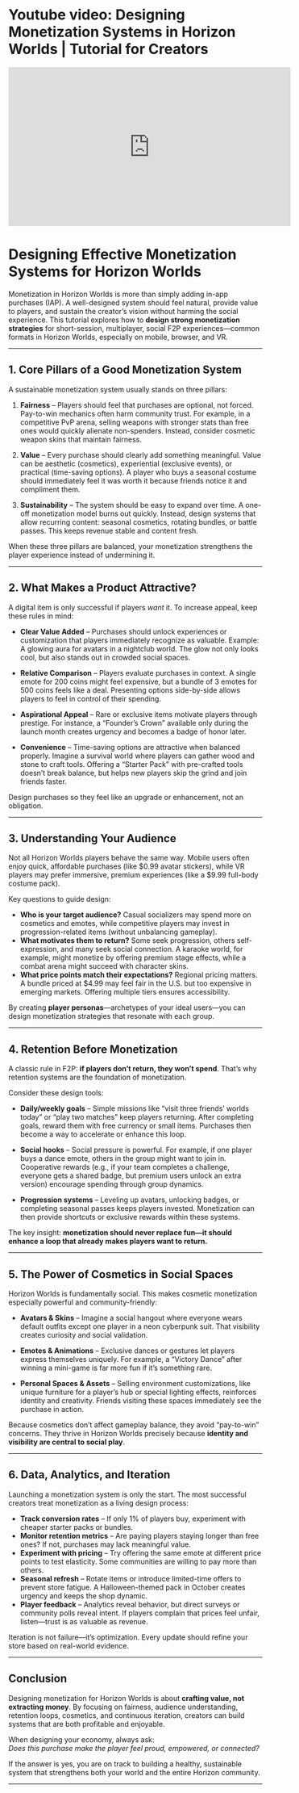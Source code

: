 # Youtube video: Designing Monetization Systems in Horizon Worlds | Tutorial for Creators

<iframe width="560" height="315" src="https://www.youtube.com/embed/FKsOIkQwO7E?si=HOANlhV27y9Qn5DF" title="YouTube video player" frameborder="0" allow="accelerometer; autoplay; clipboard-write; encrypted-media; gyroscope; picture-in-picture; web-share" referrerpolicy="strict-origin-when-cross-origin" allowfullscreen></iframe>





# Designing Effective Monetization Systems for Horizon Worlds

Monetization in Horizon Worlds is more than simply adding in-app purchases (IAP). A well-designed system should feel natural, provide value to players, and sustain the creator’s vision without harming the social experience. This tutorial explores how to **design strong monetization strategies** for short-session, multiplayer, social F2P experiences—common formats in Horizon Worlds, especially on mobile, browser, and VR.

---

## 1. Core Pillars of a Good Monetization System

A sustainable monetization system usually stands on three pillars:

1. **Fairness** – Players should feel that purchases are optional, not forced. Pay-to-win mechanics often harm community trust. For example, in a competitive PvP arena, selling weapons with stronger stats than free ones would quickly alienate non-spenders. Instead, consider cosmetic weapon skins that maintain fairness.  

2. **Value** – Every purchase should clearly add something meaningful. Value can be aesthetic (cosmetics), experiential (exclusive events), or practical (time-saving options). A player who buys a seasonal costume should immediately feel it was worth it because friends notice it and compliment them.  

3. **Sustainability** – The system should be easy to expand over time. A one-off monetization model burns out quickly. Instead, design systems that allow recurring content: seasonal cosmetics, rotating bundles, or battle passes. This keeps revenue stable and content fresh.

When these three pillars are balanced, your monetization strengthens the player experience instead of undermining it.

---

## 2. What Makes a Product Attractive?

A digital item is only successful if players *want* it. To increase appeal, keep these rules in mind:

- **Clear Value Added** – Purchases should unlock experiences or customization that players immediately recognize as valuable. Example: A glowing aura for avatars in a nightclub world. The glow not only looks cool, but also stands out in crowded social spaces.  

- **Relative Comparison** – Players evaluate purchases in context. A single emote for 200 coins might feel expensive, but a bundle of 3 emotes for 500 coins feels like a deal. Presenting options side-by-side allows players to feel in control of their spending.  

- **Aspirational Appeal** – Rare or exclusive items motivate players through prestige. For instance, a “Founder’s Crown” available only during the launch month creates urgency and becomes a badge of honor later.  

- **Convenience** – Time-saving options are attractive when balanced properly. Imagine a survival world where players can gather wood and stone to craft tools. Offering a “Starter Pack” with pre-crafted tools doesn’t break balance, but helps new players skip the grind and join friends faster.  

Design purchases so they feel like an upgrade or enhancement, not an obligation.

---

## 3. Understanding Your Audience

Not all Horizon Worlds players behave the same way. Mobile users often enjoy quick, affordable purchases (like $0.99 avatar stickers), while VR players may prefer immersive, premium experiences (like a $9.99 full-body costume pack).  

Key questions to guide design:  
- **Who is your target audience?** Casual socializers may spend more on cosmetics and emotes, while competitive players may invest in progression-related items (without unbalancing gameplay).  
- **What motivates them to return?** Some seek progression, others self-expression, and many seek social connection. A karaoke world, for example, might monetize by offering premium stage effects, while a combat arena might succeed with character skins.  
- **What price points match their expectations?** Regional pricing matters. A bundle priced at $4.99 may feel fair in the U.S. but too expensive in emerging markets. Offering multiple tiers ensures accessibility.  

By creating **player personas**—archetypes of your ideal users—you can design monetization strategies that resonate with each group.

---

## 4. Retention Before Monetization

A classic rule in F2P: **if players don’t return, they won’t spend**. That’s why retention systems are the foundation of monetization.  

Consider these design tools:  

- **Daily/weekly goals** – Simple missions like “visit three friends’ worlds today” or “play two matches” keep players returning. After completing goals, reward them with free currency or small items. Purchases then become a way to accelerate or enhance this loop.  

- **Social hooks** – Social pressure is powerful. For example, if one player buys a dance emote, others in the group might want to join in. Cooperative rewards (e.g., if your team completes a challenge, everyone gets a shared badge, but premium users unlock an extra version) encourage spending through group dynamics.  

- **Progression systems** – Leveling up avatars, unlocking badges, or completing seasonal passes keeps players invested. Monetization can then provide shortcuts or exclusive rewards within these systems.  

The key insight: **monetization should never replace fun—it should enhance a loop that already makes players want to return.**

---

## 5. The Power of Cosmetics in Social Spaces

Horizon Worlds is fundamentally social. This makes cosmetic monetization especially powerful and community-friendly:  

- **Avatars & Skins** – Imagine a social hangout where everyone wears default outfits except one player in a neon cyberpunk suit. That visibility creates curiosity and social validation.  

- **Emotes & Animations** – Exclusive dances or gestures let players express themselves uniquely. For example, a “Victory Dance” after winning a mini-game is far more fun if it’s something rare.  

- **Personal Spaces & Assets** – Selling environment customizations, like unique furniture for a player’s hub or special lighting effects, reinforces identity and creativity. Friends visiting these spaces immediately see the purchase in action.  

Because cosmetics don’t affect gameplay balance, they avoid “pay-to-win” concerns. They thrive in Horizon Worlds precisely because **identity and visibility are central to social play**.

---

## 6. Data, Analytics, and Iteration

Launching a monetization system is only the start. The most successful creators treat monetization as a living design process:  

- **Track conversion rates** – If only 1% of players buy, experiment with cheaper starter packs or bundles.  
- **Monitor retention metrics** – Are paying players staying longer than free ones? If not, purchases may lack meaningful value.  
- **Experiment with pricing** – Try offering the same emote at different price points to test elasticity. Some communities are willing to pay more than others.  
- **Seasonal refresh** – Rotate items or introduce limited-time offers to prevent store fatigue. A Halloween-themed pack in October creates urgency and keeps the shop dynamic.  
- **Player feedback** – Analytics reveal behavior, but direct surveys or community polls reveal intent. If players complain that prices feel unfair, listen—trust is as valuable as revenue.  

Iteration is not failure—it’s optimization. Every update should refine your store based on real-world evidence.

---

## Conclusion

Designing monetization for Horizon Worlds is about **crafting value, not extracting money**. By focusing on fairness, audience understanding, retention loops, cosmetics, and continuous iteration, creators can build systems that are both profitable and enjoyable.  

When designing your economy, always ask:  
*Does this purchase make the player feel proud, empowered, or connected?*  

If the answer is yes, you are on track to building a healthy, sustainable system that strengthens both your world and the entire Horizon community.

---

